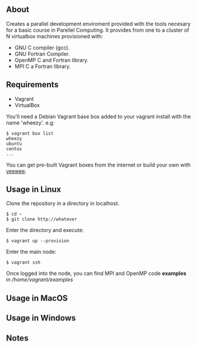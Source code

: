 ## About

Creates a parallel development enviroment provided with the tools necesary for a basic course in Parellel Computing. 
It provides from one to a cluster of N virtualbox machines provisioned with:


- GNU C compiler (gcc).
- GNU Fortran Compiler.
- OpenMP C and Fortran library.
- MPI C a Fortran library.

## Requirements

- Vagrant
- VirtualBox

You'll need a Debian Vagrant base box added to your vagrant install with the name 'wheezy'. e.g:

    $ vagrant box list
    wheezy
    ubuntu
    centos
    ...

You can get pre-built Vagrant boxes from the internet or build your own with [veewee](https://github.com/jedi4ever/veewee/).

## Usage in Linux

Clone the repository in a directory in localhost. 

    $ cd ~
    $ git clone http://whatever

Enter the directory and execute:

    $ vagrant up --provision

Enter the main node:

    $ vagrant ssh

Once logged into the node, you can find MPI and OpenMP code **examples** in */home/vagrant/examples*

## Usage in MacOS


## Usage in Windows


## Notes 
